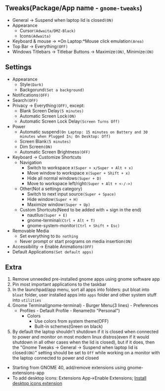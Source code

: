 ## Tweaks(Package/App name - `gnome-tweaks`)
* General -> Suspend when laptop lid is closed`(ON)`
* Appearance
    * Cursor`(Adwaita/DMZ-Black)`
    * Icons`(Adwaita)`
* Keyboard & mouse -> *On Laptop:*Mouse click emulation`(Area)`
* Top Bar -> Everything`(OFF)`
* Windows Titlebars -> Titlebar Buttons -> Maximize`(ON)`, Minimize`(ON)`


## Settings
* Appearance
	* Style`(Dark)`
	* Backgorund`(Set a background)`
* Notifications`(OFF)`
* Search`(OFF)`
* Privacy -> Everything`(OFF)`, except: 
	* Blank Screen Delay`(5 minutes)`
	* Automatic Screen Lock`(ON)`
	* Automatic Screen Lock Delay`(Screen Turns Off)`
* Power
	* Automatic suspend`(On Laptop: 15 minutes on Battery and 30 minutes when Plugged In; On Desktop: Off)`
	* Screen Blank`(5 minutes)`
	* Dim Screen`(ON)`
	* Automatic Screen Brightness`(OFF)`
* Keyboard -> Customize Shortcuts
	* Navigation
		* Switch to workspace x`(Super + x/Super + Alt + x)`
		* Move window to workspace x`(Super + Shift + x)`
		* Hide all normal windows`(Super + D)`
		* Move to workspace left/right`(Super + Alt + <-/->)`
	* Other(Not a settings category)
		* Switch to next input source`(Super + Space)`
		* Hide window`(Super + H)`
		* Maximize window`(Super + Up)`
	* Custom Shortcuts(Need to be added with + sign in the end)
		* nautilus`(Super + E)`
		* gnome-terminal`(Ctrl + Alt + T)`
		* gnome-system-monitor`(Ctrl + Shift + Esc)`
* Removable Media
	* Set everything to `Do nothing`
	* Never prompt or start programs on media insertion`(ON)`
* Accessibility -> Enable Animations`(OFF)`
* Default Applications`(Set default apps)`


## Extra
1. Remove unneeded pre-installed gnome apps using gnome software app
2. Pin most important applications to the taskbar
3. In the launchpad/app menu, sort all apps into folders: put bloat into `bloat` folder, user installed apps into `apps` folder and other system stuff into `utilities`
4. Gnome Terminal(gnome-terminal) - Burger Menu(3 lines) - Preferences
	* Profiles - Default Profile - Rename(to "Personal")
		* Colors
			* Use colors from system theme(OFF)
			* Built-in schemes(Green on black)
5. By default the laptop shouldn't shutdown if it is closed when connected to power and monitor on most modern linux distros(even if it would shutdown in all other cases when the lid is closed), but if it does, then the "Gnome Tweaks -> General -> Suspend when laptop lid is closed`(ON)`" setting should be set to `Off` while working on a monitor with the laptop connected to power and closed
* Starting from GNOME 40, add/remove extensions using gnome-extensions-app
* To add desktop icons: Extensions App->Enable Extensions; [Install desktop icons extension](https://extensions.gnome.org/extension/2087/desktop-icons-ng-ding/) 
